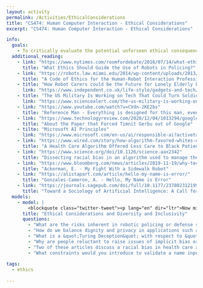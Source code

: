 ```yaml
---
layout: activity
permalink: /Activities/EthicalConsiderations
title: "CS474: Human Computer Interaction - Ethical Considerations"
excerpt: "CS474: Human Computer Interaction - Ethical Considerations"

info: 
  goals: 
    - To critically evaluate the potential unforseen ethical consequences of HCI systems
  additional_reading:
    - link: "https://www.nytimes.com/roomfordebate/2016/07/14/what-ethics-should-guide-the-use-of-robots-in-policing"
      title: "What Ethics Should Guide the Use of Robots in Policing?" 
    - link: "https://robots.law.miami.edu/2014/wp-content/uploads/2013/06/a-code-of-ethics-for-the-human-robot-interaction-profession-riek-howard.pdf"
      title: "A Code of Ethics for the Human-Robot Interaction Profession" 
    - title: "How Robot Carers could be the Future for Lonely Elderly People"      
      link: "https://www.independent.co.uk/life-style/gadgets-and-tech/features/robot-carer-elderly-people-loneliness-ageing-population-care-homes-a8659801.html"
    - title: "The US Military Is Working on Tech That Could Turn Soldiers Into Cyborgs"
      link: "https://www.sciencealert.com/the-us-military-is-working-on-neural-interfaces-to-connect-humans-to-the-digital-world"
    - link: "https://www.youtube.com/watch?v=CVdn-2KE2bs"
      title: "Reference Man - Everything is designed for this man, even drugs"   
    - link: "https://www.technologyreview.com/2020/12/04/1013294/google-ai-ethics-research-paper-forced-out-timnit-gebru/"
      title: "About the Paper that Forced Timnit Gerbu out of Google"   
    - tilte: "Microsoft AI Principles"
      link: "https://www.microsoft.com/en-us/ai/responsible-ai?activetab=pivot1:primaryr6"   
    - link: "https://www.wired.com/story/how-algorithm-favored-whites-over-blacks-health-care/"
      title: "A Health Care Algorithm Offered Less Care to Black Patients"   
    - link: "https://www.science.org/doi/10.1126/science.aax2342"
      title: "Dissecting racial bias in an algorithm used to manage the health of populations"   
    - link: "https://www.bloomberg.com/news/articles/2019-11-19/why-tech-needs-more-designers-with-disabilities"
      title: "Ackerman, E. - My Fight With a Sidewalk Robot"   
    - link: "https://alistapart.com/article/hello-my-name-is-error/"
      title: "Gonzales-Cameron, A. - Hello, My Name is Error" 
    - link: "https://journals.sagepub.com/doi/full/10.1177/2378023121999581"
      title: "Toward a Sociology of Artificial Intelligence: A Call for Research on Inequalities and Structural Change" 
  models:      
    - model: |
        <blockquote class="twitter-tweet"><p lang="en" dir="ltr">Now might be a good time to remind everyone that the easiest way to discriminate is to make stringent rules, then to decide when and for whom to enforce them.<br>My submissions were always checked for disclosure of sensitive material, never for the quality of the literature review.</p>&mdash; Nicolas Le Roux (@le_roux_nicolas) <a href="https://twitter.com/le_roux_nicolas/status/1334601960972906496?ref_src=twsrc%5Etfw">December 3, 2020</a></blockquote> <script async src="https://platform.twitter.com/widgets.js" charset="utf-8"></script>
      title: "Ethical Considerations and Diversity and Inclusivity"
      questions:
        - "What are the risks inherent in robotic policing or defense systems?"
        - "How do we balance dignity and privacy in applications such as aging-in-place with supportive care systems?"
        - "What is a &quot;Turing Deception&quot; with respect to &quot;Wizard-of-Oz&quot; robotics?"
        - "Why are people reluctant to raise issues of implicit bias or lack of autonomy in already-deployed systems?  When is the correct time to collect this kind of feedback, and how can the participating subjects be protected?"
        - "Two of these articles discuss a racial bias in health care applications and, in particular, a health care application that recommended less care to black patients.  How does this kind of bias wind up in software systems; why doesn't software reduce unconscious bias, given that it lacks consciousness?"
        - "What constraints would you introduce to validate a name input box to mitigate possible SQL injection attacks?  Why is this dangerous for inclusivity, and what can be done about it?"
        
tags:
  - ethics
  
---
```

